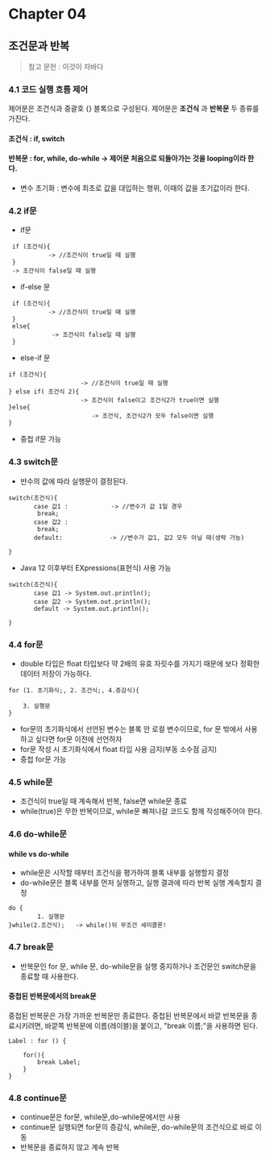 # Chapter 04
## 조건문과 반복
>참고 문헌 : 이것이 자바다

### 4.1 코드 실행 흐름 제어

제어문은 조건식과 중괄호 {} 블록으로 구성된다.
제어문은 __조건식__ 과 __반복문__ 두 종류를 가진다.
#### 조건식 : if, switch
#### 반복문 : for, while, do-while -> 제어문 처음으로 되돌아가는 것을 looping이라 한다.
* 변수 초기화 : 변수에 최초로 값을 대입하는 행위, 이때의 값을 초기값이라 한다.

### 4.2 if문
* if문
```
 if (조건식){
           -> //조건식이 true일 때 실행
 }
 -> 조건식이 false일 때 실행
```
* if-else 문
```
 if (조건식){
           -> //조건식이 true일 때 실행
 }
 else{
            -> 조건식이 false일 때 실행
 }
```
* else-if 문

```
if (조건식){
                    -> //조건식이 true일 때 실행
} else if( 조건식 2){
                    -> 조건식이 false이고 조건식2가 true이면 실행
}else{
                       -> 조건식, 조건식2가 모두 false이면 실행
}
```
* 중첩 if문 가능

### 4.3 switch문

* 뱐수의 값에 따라 실행문이 결정된다.
```
switch(조건식){
       case 값1 :            -> //변수가 값 1일 경우
        break;
       case 값2 :
        break;
       default:             -> //변수가 값1, 값2 모두 아닐 때(생략 가능)
       
}
```
* Java 12 이후부터 EXpressions(표현식) 사용 가능
```
switch(조건식){
       case 값1 -> System.out.println();
       case 값2 -> System.out.println();
       default -> System.out.println();
       
}
```

### 4.4 for문

* double 타입은 float 타입보다 약 2배의 유효 자릿수를 가지기 때문에 보다 정확한 데이터 저장이 가능하다.
```
for (1. 초기화식;, 2. 조건식;, 4.증감식){
    
    3. 실행문
}
```
* for문의 초기화식에서 선언된 변수는 블록 안 로컬 변수이므로, for 문 밖에서 사용하고 싶다면 for문 이전에 선언하자
* for문 작성 시 초기화식에서 float 타입 사용 금지(부동 소수점 금지)
* 중첩 for문 가능


### 4.5 while문

* 조건식이 true일 때 계속해서 반복, false면 while문 종료
* while(true)은 무한 반복이므로, while문 빠져나갈 코드도 함께 작성해주어야 한다.

### 4.6 do-while문

#### while vs do-while

* while문은 시작할 때부터 조건식을 평가하여 블록 내부를 실행할지 결정
* do-while문은 블록 내부를 먼저 실행하고, 실행 결과에 따라 반복 실행 계속할지 결정
```
do {
        1. 실행문
}while(2.조건식);   -> while()뒤 무조건 세미콜론!
```



### 4.7 break문

* 반복문인 for 문, while 문, do-while문을 실행 중지하거나 조건문인 switch문을 종료할 때 사용한다.

#### 중첩된 반복문에서의 break문
중첩된 반복문은 가장 가까운 반복문만 종료한다.
중첩된 반복문에서 바깥 반복문을 종료시키려면, 바깥쪽 반복문에 이름(레이블)을 붙이고, "break 이름;"을 사용하면 된다.

```
Label : for () {

    for(){
        break Label;
    }
}

```

### 4.8 continue문

* continue문은 for문, while문,do-while문에서만 사용
* continue문 실행되면 for문의 증감식, while문, do-while문의 조건식으로 바로 이동
* 반복문을 종료하지 않고 계속 반복
